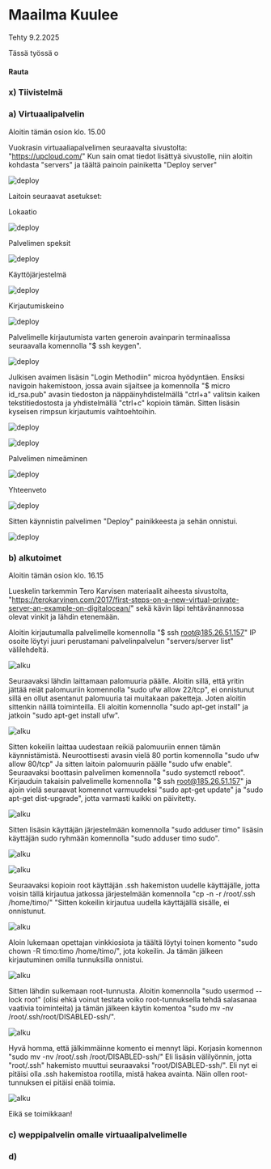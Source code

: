 # Maailma Kuulee
Tehty 9.2.2025

Tässä työssä o

#### Rauta


### x) Tiivistelmä

### a) Virtuaalipalvelin
Aloitin tämän osion klo. 15.00

Vuokrasin virtuaaliapalvelimen seuraavalta sivustolta: "https://upcloud.com/"
Kun sain omat tiedot lisättyä sivustolle, niin aloitin kohdasta "servers" ja täältä painoin painiketta "Deploy server"

![deploy](images/h4_navigointia.png)

Laitoin seuraavat asetukset:

Lokaatio

![deploy](images/h4_lokaatio.png)

Palvelimen speksit

![deploy](images/h4_plan.png)

Käyttöjärjestelmä

![deploy](images/h4_os.png)

Kirjautumiskeino

![deploy](images/h4_loginmethod.png)

Palvelimelle kirjautumista varten generoin avainparin terminaalissa seuraavalla komennolla "$ ssh keygen".  

![deploy](images/avain.png)

Julkisen avaimen lisäsin "Login Methodiin" microa hyödyntäen. Ensiksi navigoin hakemistoon, jossa avain sijaitsee ja komennolla "$ micro id_rsa.pub" avasin tiedoston ja näppäinyhdistelmällä "ctrl+a" valitsin kaiken tekstitiedostosta ja yhdistelmällä "ctrl+c" kopioin tämän. Sitten lisäsin kyseisen rimpsun kirjautumis vaihtoehtoihin.

![deploy](images/h4_avaimenhaku.png)

![deploy](images/h4_julkisenavaimenlisays.png)

Palvelimen nimeäminen

![deploy](images/h4_conf.png)

Yhteenveto

![deploy](images/h4_summary.png)

Sitten käynnistin palvelimen "Deploy" painikkeesta ja sehän onnistui.

![deploy](images/h4_palvelinpaalla.png)

### b) alkutoimet

Aloitin tämän osion klo. 16.15

Lueskelin tarkemmin Tero Karvisen materiaalit aiheesta sivustolta, "https://terokarvinen.com/2017/first-steps-on-a-new-virtual-private-server-an-example-on-digitalocean/" sekä kävin läpi tehtävänannossa olevat vinkit ja lähdin etenemään.

Aloitin kirjautumalla palvelimelle komennolla "$ ssh root@185.26.51.157" IP osoite löytyi juuri perustamani palvelinpalvelun "servers/server list" välilehdeltä.

![alku](images/h4_kirjautuminen.png)

Seuraavaksi lähdin laittamaan palomuuria päälle. Aloitin sillä, että yritin jättää reiät palomuuriin komennolla "sudo ufw allow 22/tcp", ei onnistunut sillä en ollut asentanut palomuuria tai muitakaan paketteja. Joten aloitin sittenkin näillä toiminteilla. Eli aloitin komennolla "sudo apt-get install" ja jatkoin "sudo apt-get install ufw".

![alku](images/h4_alku1.png)

Sitten kokeilin laittaa uudestaan reikiä palomuuriin ennen tämän käynnistämistä. Neuroottisesti avasin vielä 80 portin komennolla "sudo ufw allow 80/tcp" Ja sitten laitoin palomuurin päälle "sudo ufw enable". Seuraavaksi boottasin palvelimen komennolla "sudo systemctl reboot".
Kirjauduin takaisin palvelimelle komennolla "$ ssh root@185.26.51.157" ja ajoin vielä seuraavat komennot varmuudeksi "sudo apt-get update" ja "sudo apt-get dist-upgrade", jotta varmasti kaikki on päivitetty.

![alku](images/h4_reiat.png)

Sitten lisäsin käyttäjän järjestelmään komennolla "sudo adduser timo" lisäsin käyttäjän sudo ryhmään komennolla "sudo adduser timo sudo".

![alku](images/h4.uusikayttaja.png)

![alku](images/h4_uusikayttaja3.png)

Seuraavaksi kopioin root käyttäjän .ssh hakemiston uudelle käyttäjälle, jotta voisin tällä kirjautua jatkossa järjestelmään komennolla "cp -n -r /root/.ssh /home/timo/" "Sitten kokeilin kirjautua uudella käyttäjällä sisälle, ei onnistunut.

![alku](images/h4_herjaus.png)

Aloin lukemaan opettajan vinkkiosiota ja täältä löytyi toinen komento "sudo chown -R timo:timo /home/timo/", jota kokeilin. Ja tämän jälkeen kirjautuminen omilla tunnuksilla onnistui.

![alku](images/h4_testaus.png)

Sitten lähdin sulkemaan root-tunnusta. Aloitin komennolla "sudo usermod --lock root" (olisi ehkä voinut testata voiko root-tunnuksella tehdä salasanaa vaativia toiminteita) ja tämän jälkeen käytin komentoa "sudo mv -nv /root/.ssh/root/DISABLED-ssh/".

![alku](images/h4_rootkii1.png)

Hyvä homma, että jälkimmäinne komento ei mennyt läpi. Korjasin komennon "sudo mv -nv /root/.ssh /root/DISABLED-ssh/" Eli lisäsin välilyönnin, jotta "root/.ssh" hakemisto muuttui seuraavaksi "root/DISABLED-ssh/". Eli nyt ei pitäisi olla .ssh hakemistoa rootilla, mistä hakea avainta. Näin ollen root-tunnuksen ei pitäisi enää toimia.

![alku](images/h4_rootkii.png)

Eikä se toimikkaan!

### c) weppipalvelin omalle virtuaalipalvelimelle

### d) 
